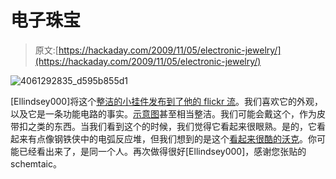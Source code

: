 # 电子珠宝

> 原文:[https://hackaday.com/2009/11/05/electronic-jewelry/](https://hackaday.com/2009/11/05/electronic-jewelry/)

![4061292835_d595b855d1](../Images/cb11704d70fa29bbff415a169c6a182e.png "4061292835_d595b855d1")

[Ellindsey000]将这个[整洁的小挂件发布到了他的 flickr 流](http://www.flickr.com/photos/11257550@N04/4061292835/in/photostream/)。我们喜欢它的外观，以及它是一条功能电路的事实。[示意图](http://www.flickr.com/photos/11257550@N04/4077553825/in/photostream/)甚至相当整洁。我们可能会戴这个，作为皮带扣之类的东西。当我们看到这个的时候，我们觉得它看起来很眼熟。是的，它看起来有点像钢铁侠中的电弧反应堆，但我们想到的是这个[看起来很酷的沃克](http://hackaday.com/2009/08/04/little-walker/)。你可能已经看出来了，是同一个人。再次做得很好[Ellindsey000]，感谢您张贴的 schemtaic。
